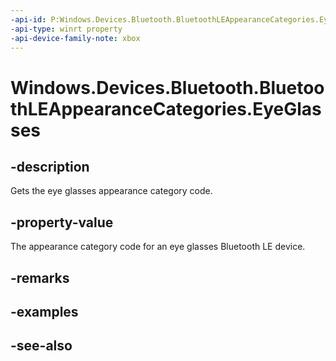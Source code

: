 ```yaml
---
-api-id: P:Windows.Devices.Bluetooth.BluetoothLEAppearanceCategories.EyeGlasses
-api-type: winrt property
-api-device-family-note: xbox
---
```


<!-- Property syntax
public ushort EyeGlasses { get; }
-->

# Windows.Devices.Bluetooth.BluetoothLEAppearanceCategories.EyeGlasses

## -description
Gets the eye glasses appearance category code.

## -property-value
The appearance category code for an eye glasses Bluetooth LE device.

## -remarks

## -examples

## -see-also
